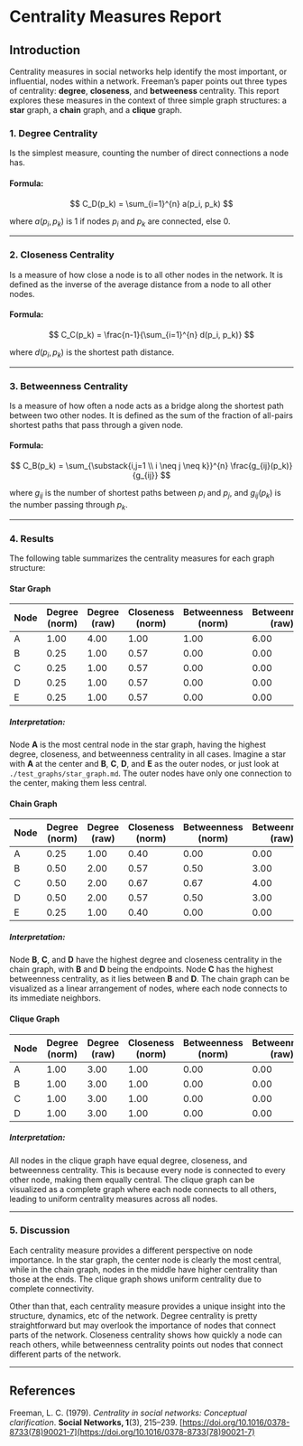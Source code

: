 # Centrality Measures Report

## Introduction
Centrality measures in social networks help identify the most important, or influential, nodes within a network. Freeman’s paper points out three types of centrality: **degree**, **closeness**, and **betweeness** centrality. This report explores these measures in the context of three simple graph structures: a **star** graph, a **chain** graph, and a **clique** graph.


### 1. Degree Centrality
Is the simplest measure, counting the number of direct connections a node has.

#### Formula:
$$
C_D(p_k) = \sum_{i=1}^{n} a(p_i, p_k)
$$

where $a(p_i, p_k)$ is 1 if nodes $p_i$ and $p_k$ are connected, else 0.

---

### 2. Closeness Centrality
Is a measure of how close a node is to all other nodes in the network. It is defined as the inverse of the average distance from a node to all other nodes.

#### Formula:

$$
C_C(p_k) = \frac{n-1}{\sum_{i=1}^{n} d(p_i, p_k)}
$$

where $d(p_i, p_k)$ is the shortest path distance.

---

### 3. Betweenness Centrality
Is a measure of how often a node acts as a bridge along the shortest path between two other nodes. It is defined as the sum of the fraction of all-pairs shortest paths that pass through a given node.

#### Formula:

$$
C_B(p_k) = \sum_{\substack{i,j=1 \\ i \neq j \neq k}}^{n} \frac{g_{ij}(p_k)}{g_{ij}}
$$

where $g_{ij}$ is the number of shortest paths between $p_i$ and $p_j$, and $g_{ij}(p_k)$ is the number passing through $p_k$.

---

### 4. Results
The following table summarizes the centrality measures for each graph structure:

#### Star Graph
| Node | Degree (norm) | Degree (raw) | Closeness (norm) | Betweenness (norm) | Betweenness (raw) |
| ---- | ------------- | ------------ | ---------------- | ------------------ | ----------------- |
| A    | 1.00          | 4.00         | 1.00             | 1.00               | 6.00              |
| B    | 0.25          | 1.00         | 0.57             | 0.00               | 0.00              |
| C    | 0.25          | 1.00         | 0.57             | 0.00               | 0.00              |
| D    | 0.25          | 1.00         | 0.57             | 0.00               | 0.00              |
| E    | 0.25          | 1.00         | 0.57             | 0.00               | 0.00              |

##### Interpretation:
Node **A** is the most central node in the star graph, having the highest degree, closeness, and betweenness centrality in all cases. Imagine a star with **A** at the center and **B**, **C**, **D**, and **E** as the outer nodes, or just look at ```./test_graphs/star_graph.md```. The outer nodes have only one connection to the center, making them less central.

#### Chain Graph
| Node | Degree (norm) | Degree (raw) | Closeness (norm) | Betweenness (norm) | Betweenness (raw) |
| ---- | ------------- | ------------ | ---------------- | ------------------ | ----------------- |
| A    | 0.25          | 1.00         | 0.40             | 0.00               | 0.00              |
| B    | 0.50          | 2.00         | 0.57             | 0.50               | 3.00              |
| C    | 0.50          | 2.00         | 0.67             | 0.67               | 4.00              |
| D    | 0.50          | 2.00         | 0.57             | 0.50               | 3.00              |
| E    | 0.25          | 1.00         | 0.40             | 0.00               | 0.00              |

##### Interpretation:
Node **B**, **C**, and **D** have the highest degree and closeness centrality in the chain graph, with **B** and **D** being the endpoints. Node **C** has the highest betweenness centrality, as it lies between **B** and **D**. The chain graph can be visualized as a linear arrangement of nodes, where each node connects to its immediate neighbors.

#### Clique Graph
| Node | Degree (norm) | Degree (raw) | Closeness (norm) | Betweenness (norm) | Betweenness (raw) |
| ---- | ------------- | ------------ | ---------------- | ------------------ | ----------------- |
| A    | 1.00          | 3.00         | 1.00             | 0.00               | 0.00              |
| B    | 1.00          | 3.00         | 1.00             | 0.00               | 0.00              |
| C    | 1.00          | 3.00         | 1.00             | 0.00               | 0.00              |
| D    | 1.00          | 3.00         | 1.00             | 0.00               | 0.00              |

##### Interpretation:
All nodes in the clique graph have equal degree, closeness, and betweenness centrality. This is because every node is connected to every other node, making them equally central. The clique graph can be visualized as a complete graph where each node connects to all others, leading to uniform centrality measures across all nodes.

---
### 5. Discussion
Each centrality measure provides a different perspective on node importance. In the star graph, the center node is clearly the most central, while in the chain graph, nodes in the middle have higher centrality than those at the ends. The clique graph shows uniform centrality due to complete connectivity.

Other than that, each centrality measure provides a unique insight into the structure, dynamics, etc of the network. Degree centrality is pretty straightforward but may overlook the importance of nodes that connect parts of the network. Closeness centrality shows how quickly a node can reach others, while betweenness centrality points out nodes that connect different parts of the network.

---

## References

Freeman, L. C. (1979). *Centrality in social networks: Conceptual clarification*. **Social Networks, 1**(3), 215–239. [https://doi.org/10.1016/0378-8733(78)90021-7](https://doi.org/10.1016/0378-8733(78)90021-7)